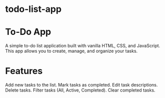 # todo-list-app
# To-Do App
A simple to-do list application built with vanilla HTML, CSS, and JavaScript. This app allows you to create, manage, and organize your tasks.

# Features
Add new tasks to the list.
Mark tasks as completed.
Edit task descriptions.
Delete tasks.
Filter tasks (All, Active, Completed).
Clear completed tasks.

